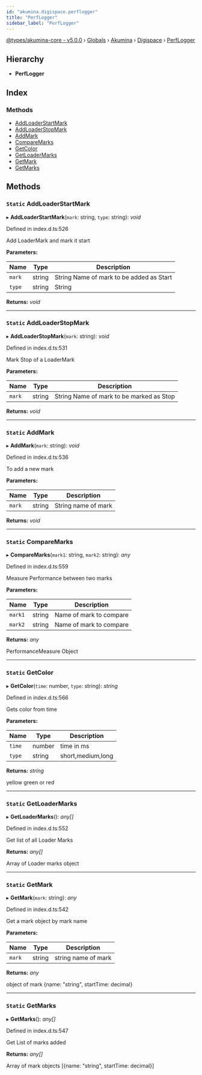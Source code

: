 ```yaml
---
id: "akumina.digispace.perflogger"
title: "PerfLogger"
sidebar_label: "PerfLogger"
---
```


[@types/akumina-core - v5.0.0](../index.md) › [Globals](../globals.md) › [Akumina](../modules/akumina.md) › [Digispace](../modules/akumina.digispace.md) › [PerfLogger](akumina.digispace.perflogger.md)

## Hierarchy

* **PerfLogger**

## Index

### Methods

* [AddLoaderStartMark](akumina.digispace.perflogger.md#static-addloaderstartmark)
* [AddLoaderStopMark](akumina.digispace.perflogger.md#static-addloaderstopmark)
* [AddMark](akumina.digispace.perflogger.md#static-addmark)
* [CompareMarks](akumina.digispace.perflogger.md#static-comparemarks)
* [GetColor](akumina.digispace.perflogger.md#static-getcolor)
* [GetLoaderMarks](akumina.digispace.perflogger.md#static-getloadermarks)
* [GetMark](akumina.digispace.perflogger.md#static-getmark)
* [GetMarks](akumina.digispace.perflogger.md#static-getmarks)

## Methods

### `Static` AddLoaderStartMark

▸ **AddLoaderStartMark**(`mark`: string, `type`: string): *void*

Defined in index.d.ts:526

Add LoaderMark and mark it start

**Parameters:**

Name | Type | Description |
------ | ------ | ------ |
`mark` | string | String Name of mark to be added as Start |
`type` | string | String  |

**Returns:** *void*

___

### `Static` AddLoaderStopMark

▸ **AddLoaderStopMark**(`mark`: string): *void*

Defined in index.d.ts:531

Mark Stop of a LoaderMark

**Parameters:**

Name | Type | Description |
------ | ------ | ------ |
`mark` | string | String Name of mark to be marked as Stop  |

**Returns:** *void*

___

### `Static` AddMark

▸ **AddMark**(`mark`: string): *void*

Defined in index.d.ts:536

To add a new mark

**Parameters:**

Name | Type | Description |
------ | ------ | ------ |
`mark` | string | String name of mark  |

**Returns:** *void*

___

### `Static` CompareMarks

▸ **CompareMarks**(`mark1`: string, `mark2`: string): *any*

Defined in index.d.ts:559

Measure Performance between two marks

**Parameters:**

Name | Type | Description |
------ | ------ | ------ |
`mark1` | string | Name of mark to compare |
`mark2` | string | Name of mark to compare |

**Returns:** *any*

PerformanceMeasure Object

___

### `Static` GetColor

▸ **GetColor**(`time`: number, `type`: string): *string*

Defined in index.d.ts:566

Gets color from time

**Parameters:**

Name | Type | Description |
------ | ------ | ------ |
`time` | number | time in ms |
`type` | string | short,medium,long |

**Returns:** *string*

yellow green or red

___

### `Static` GetLoaderMarks

▸ **GetLoaderMarks**(): *any[]*

Defined in index.d.ts:552

Get list of all Loader Marks

**Returns:** *any[]*

Array of Loader marks object

___

### `Static` GetMark

▸ **GetMark**(`mark`: string): *any*

Defined in index.d.ts:542

Get a mark object by mark name

**Parameters:**

Name | Type | Description |
------ | ------ | ------ |
`mark` | string | string name of mark |

**Returns:** *any*

object of mark {name: "string", startTime: decimal}

___

### `Static` GetMarks

▸ **GetMarks**(): *any[]*

Defined in index.d.ts:547

Get List of marks added

**Returns:** *any[]*

Array of mark objects [{name: "string", startTime: decimal}]

